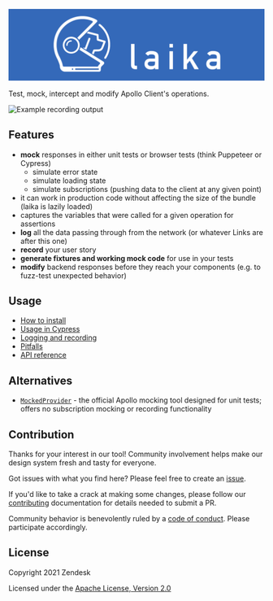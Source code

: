 ![Laika logo](./media/logo-laika-bg.png)

Test, mock, intercept and modify Apollo Client's operations.

![Example recording output](./media/example-recording.png)

## Features

- **mock** responses in either unit tests or browser tests (think Puppeteer or Cypress)
  - simulate error state
  - simulate loading state
  - simulate subscriptions (pushing data to the client at any given point)
- it can work in production code without affecting the size of the bundle (laika is lazily loaded)
- captures the variables that were called for a given operation for assertions
- **log** all the data passing through from the network (or whatever Links are after this one)
- **record** your user story
- **generate fixtures and working mock code** for use in your tests
- **modify** backend responses before they reach your components (e.g. to fuzz-test unexpected behavior)

## Usage

- [How to install](https://zendesk.github.io/laika/docs/how-to-install)
- [Usage in Cypress](https://zendesk.github.io/laika/docs/usage-in-cypress)
- [Logging and recording](https://zendesk.github.io/laika/docs/logging-and-recording)
- [Pitfalls](https://zendesk.github.io/laika/docs/pitfalls)
- [API reference](https://zendesk.github.io/laika/docs/modules/Laika)

## Alternatives

- [`MockedProvider`](https://www.apollographql.com/docs/react/development-testing/testing/) - the official Apollo mocking tool designed for unit tests; offers no subscription mocking or recording functionality

## Contribution

Thanks for your interest in our tool! Community involvement helps make our
design system fresh and tasty for everyone.

Got issues with what you find here? Please feel free to create an
[issue](https://github.com/zendesk/laika/issues/new).

If you'd like to take a crack at making some changes, please follow our
[contributing](https://github.com/zendesk/laika/blob/main/.github/CONTRIBUTING.md) documentation for details
needed to submit a PR.

Community behavior is benevolently ruled by a [code of
conduct](https://github.com/zendesk/laika/blob/main/.github/CODE_OF_CONDUCT.md). Please participate accordingly.

## License

Copyright 2021 Zendesk

Licensed under the [Apache License, Version 2.0](https://www.apache.org/licenses/LICENSE-2.0.txt)

